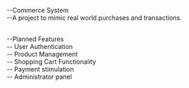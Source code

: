 --Commerce System <br>
--A project to mimic real world purchases and transactions. <br>

<br>--Planned Features
  <br>-- User Authentication
  <br>-- Product Management
  <br>-- Shopping Cart Functionality
  <br>-- Payment stimulation
  <br>-- Administrator panel

